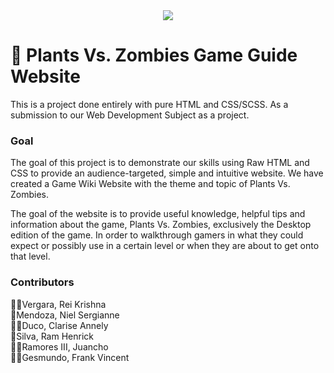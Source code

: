 <div align="center">
  <img src="https://cdn.discordapp.com/attachments/884267448910635148/988327512406892575/pvzmain.png">
</div>

# 🧟 Plants Vs. Zombies Game Guide Website

This is a project done entirely with pure HTML and CSS/SCSS. As a submission to our Web Development Subject as a project. 

### Goal
The goal of this project is to demonstrate our skills using Raw HTML and CSS to provide an audience-targeted, simple and intuitive website. We have created a Game Wiki Website with the theme and topic of Plants Vs. Zombies.

The goal of the website is to provide useful knowledge, helpful tips and information about the game, Plants Vs. Zombies, exclusively the Desktop edition of the game. In order to walkthrough gamers in what they could expect or possibly use in a certain level or when they are about to get onto that level.

### Contributors
👧🏻Vergara, Rei Krishna <br>
👧Mendoza, Niel Sergianne <br>
👧🏽Duco, Clarise Annely <br>
👦Silva, Ram Henrick <br>
👦🏼Ramores III, Juancho <br>
👦🏻Gesmundo, Frank Vincent
